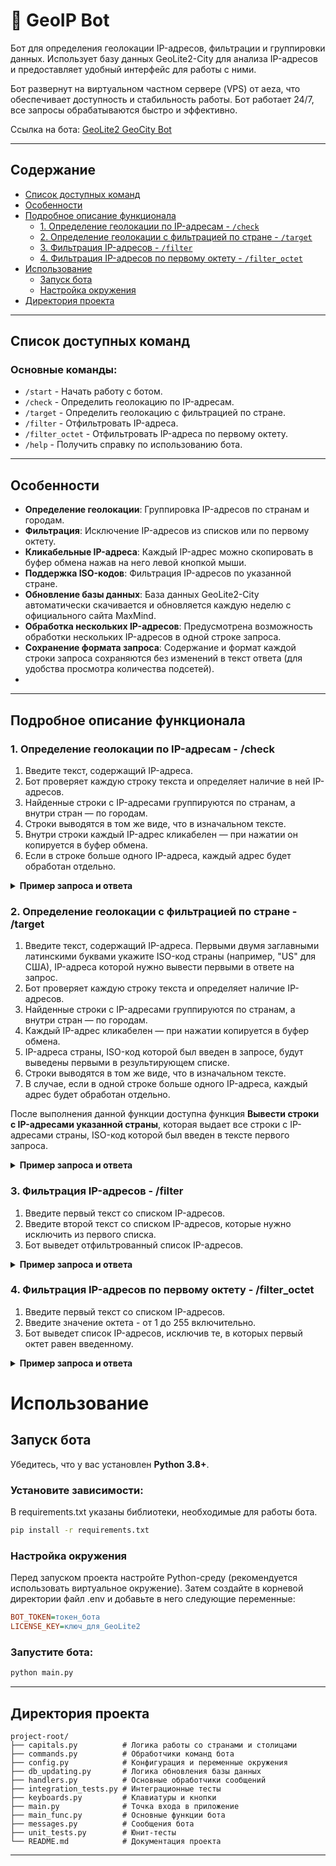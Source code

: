 # 🤖 GeoIP Bot

Бот для определения геолокации IP-адресов, фильтрации и группировки данных. Использует базу данных GeoLite2-City для анализа IP-адресов и предоставляет удобный интерфейс для работы с ними.

Бот развернут на виртуальном частном сервере (VPS) от aeza, что обеспечивает доступность и стабильность работы. Бот работает 24/7, все запросы обрабатываются быстро и эффективно.

Ссылка на бота: [GeoLite2 GeoCity Bot](https://t.me/geolite2geocity_bot)

---

## Содержание

- [Список доступных команд](#список-доступных-команд)
- [Особенности](#особенности)
- [Подробное описание функционала](#подробное-описание-функционала)
  - [1. Определение геолокации по IP-адресам - `/check`](#1-определение-геолокации-по-ip-адресам---check)
  - [2. Определение геолокации с фильтрацией по стране - `/target`](#2-определение-геолокации-с-фильтрацией-по-стране---target)
  - [3. Фильтрация IP-адресов - `/filter`](#3-фильтрация-ip-адресов---filter)
  - [4. Фильтрация IP-адресов по первому октету - `/filter_octet`](#4-фильтрация-ip-адресов-по-первому-октету---filter_octet)
- [Использование](#использование)
  - [Запуск бота](#запуск-бота)
  - [Настройка окружения](#настройка-окружения)
- [Директория проекта](#директория-проекта)

---
## Список доступных команд

### Основные команды:
- `/start` - Начать работу с ботом.
- `/check` - Определить геолокацию по IP-адресам.
- `/target` - Определить геолокацию с фильтрацией по стране.
- `/filter` - Отфильтровать IP-адреса.
- `/filter_octet` - Отфильтровать IP-адреса по первому октету.
- `/help` - Получить справку по использованию бота.
---

## Особенности

- **Определение геолокации**: Группировка IP-адресов по странам и городам.
- **Фильтрация**: Исключение IP-адресов из списков или по первому октету.
- **Кликабельные IP-адреса**: Каждый IP-адрес можно скопировать в буфер обмена нажав на него левой кнопкой мыши.
- **Поддержка ISO-кодов**: Фильтрация IP-адресов по указанной стране.
- **Обновление базы данных**: База данных GeoLite2-City автоматически скачивается и обновляется каждую неделю с официального сайта MaxMind.
- **Обработка нескольких IP-адресов**: Предусмотрена возможность обработки нескольких IP-адресов в одной строке запроса.
- **Сохранение формата запроса**: Содержание и формат каждой строки запроса сохраняются без изменений в текст ответа (для удобства просмотра количества подсетей).
- 
---

## Подробное описание функционала

### 1. Определение геолокации по IP-адресам - /check

1. Введите текст, содержащий IP-адреса.
2. Бот проверяет каждую строку текста и определяет наличие в ней IP-адресов.
3. Найденные строки с IP-адресами группируются по странам, а внутри стран — по городам.
4. Строки выводятся в том же виде, что в изначальном тексте.
5. Внутри строки каждый IP-адрес кликабелен — при нажатии он копируется в буфер обмена.
6. Если в строке больше одного IP-адреса, каждый адрес будет обработан отдельно.

<details>
<summary><b>Пример запроса и ответа</b></summary>

<b>Запрос:</b>

Сервер №36 (35 прокси, 5 подсетей):

171.22.76. - 12 прокси

102.129.221. - 7 прокси

181.214.117. - 6 прокси

Сервер №188 (30 прокси, 2 подсетей):

195.96.157. - 18 прокси

Сервер №193 (9 прокси, 1 подсетей):

<b>Ответ:</b>

🇺🇸 US (США)

Джэксонвилл

171.22.76. - 12 прокси

Вашингтон

102.129.221. - 7 прокси

🇦🇪 AE (ОАЭ)

Абу-Даби

181.214.117. - 6 прокси

🇸🇨 SC (Сейшельские о-ва)

Виктория

195.96.157. - 18 прокси
</details>


### 2. Определение геолокации с фильтрацией по стране - /target

1. Введите текст, содержащий IP-адреса. Первыми двумя заглавными латинскими буквами укажите ISO-код страны
(например, \"US\" для США), IP-адреса которой нужно вывести первыми в ответе на запрос.
2. Бот проверяет каждую строку текста и определяет наличие IP-адресов.
3. Найденные строки с IP-адресами группируются по странам, а внутри стран — по городам.
4. Каждый IP-адрес кликабелен — при нажатии копируется в буфер обмена.
5. IP-адреса страны, ISO-код которой был введен в запросе, будут выведены первыми в результирующем списке.
6. Строки выводятся в том же виде, что в изначальном тексте.
7. В случае, если в одной строке больше одного IP-адреса, каждый адрес будет обработан отдельно.

После выполнения данной функции доступна функция <b>Вывести строки с IP-адресами указанной страны</b>,
которая выдает все строки с IP-адресами страны, ISO-код которой был введен в тексте первого запроса.

<details>
<summary><b>Пример запроса и ответа</b></summary>

<b>Запрос:</b>

NL31.57.176. - 3 прокси

104.234.228. - 2 прокси

31.47.176. - 3 прокси

104.214.228. - 2 прокси

<b>Ответ:</b>

🇳🇱 NL

Амстердам

104.214.228. - 2 прокси


🇺🇸 US (США)

Чикаго

NL31.57.176. - 3 прокси


🇨🇦 CA (Канада)

Оттава

104.234.228. - 2 прокси


🇷🇺 RU (Россия)

Москва

31.47.176. - 3 прокси

<b>Ответ при нажатии кнопки "Вывести строки с IP-адресами указанной страны":</b>

104.214.228. - 2 прокси

</details>

### 3. Фильтрация IP-адресов - /filter

1. Введите первый текст со списком IP-адресов.
2. Введите второй текст со списком IP-адресов, которые нужно исключить из первого списка.
3. Бот выведет отфильтрованный список IP-адресов.

<details>
<summary><b>Пример запроса и ответа</b></summary>

<br>

<b>Первый запрос:</b>

204.234.228. - 2 прокси

31.47.176. - 3 прокси

115.214.228. - 2 прокси

135.51.88. - 1 прокси

<b>Второй запрос:</b>

204.234.228. - 2 прокси

31.47.176. - 3 прокси

<b>Ответ:</b>

Отфильтрованные IP-адреса:

115.214.228

135.51.88

</details>

### 4. Фильтрация IP-адресов по первому октету - /filter_octet

1. Введите первый текст со списком IP-адресов.
2. Введите значение октета - от 1 до 255 включительно.
3. Бот выведет список IP-адресов, исключив те, в которых первый октет равен введенному.

<details>
<summary><b>Пример запроса и ответа</b></summary>

<b>Первый запрос:</b>

204.234.228. - 2 прокси

204.47.176. - 3 прокси

115.214.228. - 2 прокси

135.51.88. - 1 прокси

<b>Второй запрос:</b>

204

<b>Ответ:</b>

Отфильтрованные IP-адреса:

115.214.228

135.51.88

</details>

# Использование

## Запуск бота

Убедитесь, что у вас установлен **Python 3.8+**.

### Установите зависимости:
В requirements.txt указаны библиотеки, необходимые для работы бота.

```bash
pip install -r requirements.txt
```

### Настройка окружения
Перед запуском проекта настройте Python-среду (рекомендуется использовать виртуальное окружение). Затем создайте в корневой директории файл .env и добавьте в него следующие переменные:

```ini
BOT_TOKEN=токен_бота
LICENSE_KEY=ключ_для_GeoLite2
```

### Запустите бота:
```bash
python main.py
```

---

## Директория проекта
```plaintext
project-root/
├── capitals.py          # Логика работы со странами и столицами
├── commands.py          # Обработчики команд бота
├── config.py            # Конфигурация и переменные окружения
├── db_updating.py       # Логика обновления базы данных
├── handlers.py          # Основные обработчики сообщений
├── integration_tests.py # Интеграционные тесты
├── keyboards.py         # Клавиатуры и кнопки
├── main.py              # Точка входа в приложение
├── main_func.py         # Основные функции бота
├── messages.py          # Сообщения бота
├── unit_tests.py        # Юнит-тесты
└── README.md            # Документация проекта
```
---
